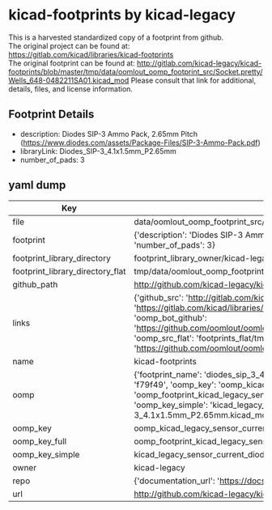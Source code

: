 # kicad-footprints by kicad-legacy  
This is a harvested standardized copy of a footprint from github.  
The original project can be found at:  
https://gitlab.com/kicad/libraries/kicad-footprints  
The original footprint can be found at:
http://gitlab.com/kicad-legacy/kicad-footprints/blob/master/tmp/data/oomlout_oomp_footprint_src/Socket.pretty/Wells_648-0482211SA01.kicad_mod
Please consult that link for additional, details, files, and license information.  
## Footprint Details
* description: Diodes SIP-3 Ammo Pack, 2.65mm Pitch (https://www.diodes.com/assets/Package-Files/SIP-3-Ammo-Pack.pdf)  
* libraryLink: Diodes_SIP-3_4.1x1.5mm_P2.65mm  
* number_of_pads: 3  
## yaml dump  
| Key | Value |  
| --- | --- |  
| file | data/oomlout_oomp_footprint_src/kicad-footprints/Sensor_Current.pretty/Diodes_SIP-3_4.1x1.5mm_P2.65mm.kicad_mod |  
| footprint | {'description': 'Diodes SIP-3 Ammo Pack, 2.65mm Pitch (https://www.diodes.com/assets/Package-Files/SIP-3-Ammo-Pack.pdf)', 'libraryLink': 'Diodes_SIP-3_4.1x1.5mm_P2.65mm', 'number_of_pads': 3} |  
| footprint_library_directory | footprint_library_owner/kicad-legacy_kicad-footprints |  
| footprint_library_directory_flat | tmp/data/oomlout_oomp_footprint_src/footprints_flat/kicad_legacy_sensor_current_diodes_sip_3_4_1x1_5mm_p2_65mm/working |  
| github_path | http://github.com/kicad-legacy/kicad-footprints/blob/master/tmp/data/oomlout_oomp_footprint_src/Sensor_Current.pretty/Diodes_SIP-3_4.1x1.5mm_P2.65mm.kicad_mod |  
| links | {'github_src': 'http://gitlab.com/kicad-legacy/kicad-footprints/blob/master/tmp/data/oomlout_oomp_footprint_src/Socket.pretty/Wells_648-0482211SA01.kicad_mod', 'github_src_repo': 'https://gitlab.com/kicad/libraries/kicad-footprints', 'oomp_bot': 'tmp/data/oomlout_oomp_footprint_src/footprints/kicad_legacy_sensor_current_diodes_sip_3_4_1x1_5mm_p2_65mm/working', 'oomp_bot_github': 'https://github.com/oomlout/oomlout_oomp_footprint_bot/tree/main/tmp/data/oomlout_oomp_footprint_src/footprints/kicad_legacy_sensor_current_diodes_sip_3_4_1x1_5mm_p2_65mm/working', 'oomp_src_flat': 'footprints_flat/tmp/data/oomlout_oomp_footprint_src/footprints_flat/kicad_legacy_sensor_current_diodes_sip_3_4_1x1_5mm_p2_65mm/working', 'oomp_src_flat_github': 'https://github.com/oomlout/oomlout_oomp_footprint_src/tree/main/tmp/data/oomlout_oomp_footprint_src/footprints_flat/kicad_legacy_sensor_current_diodes_sip_3_4_1x1_5mm_p2_65mm/working'} |  
| name | kicad-footprints |  
| oomp | {'footprint_name': 'diodes_sip_3_4_1x1_5mm_p2_65mm', 'library_name': 'sensor_current', 'md5': 'f79f4955d5dfa22dfc75cd6092b050e6', 'md5_10': 'f79f4955d5', 'md5_5': 'f79f4', 'md5_6': 'f79f49', 'oomp_key': 'oomp_kicad_legacy_sensor_current_diodes_sip_3_4_1x1_5mm_p2_65mm', 'oomp_key_extra': 'oomp_footprint_kicad_legacy_sensor_current_diodes_sip_3_4_1x1_5mm_p2_65mm', 'oomp_key_full': 'oomp_footprint_kicad_legacy_sensor_current_diodes_sip_3_4_1x1_5mm_p2_65mm_f79f49', 'oomp_key_simple': 'kicad_legacy_sensor_current_diodes_sip_3_4_1x1_5mm_p2_65mm', 'original_filename': 'data/oomlout_oomp_footprint_src/kicad-footprints/Sensor_Current.pretty/Diodes_SIP-3_4.1x1.5mm_P2.65mm.kicad_mod', 'owner_name': 'kicad_legacy'} |  
| oomp_key | oomp_kicad_legacy_sensor_current_diodes_sip_3_4_1x1_5mm_p2_65mm |  
| oomp_key_full | oomp_footprint_kicad_legacy_sensor_current_diodes_sip_3_4_1x1_5mm_p2_65mm |  
| oomp_key_simple | kicad_legacy_sensor_current_diodes_sip_3_4_1x1_5mm_p2_65mm |  
| owner | kicad-legacy |  
| repo | {'documentation_url': 'https://docs.github.com/rest/repos/repos#get-a-repository', 'message': 'Not Found'} |  
| url | http://github.com/kicad-legacy/kicad-footprints |  

